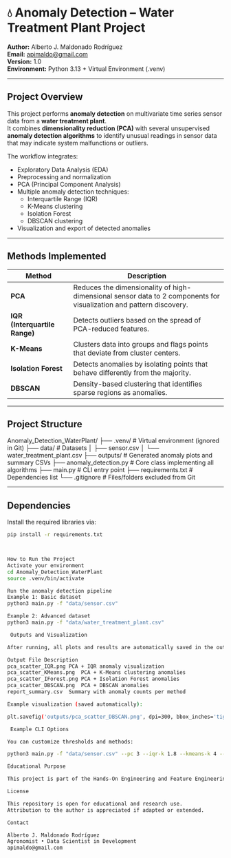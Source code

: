 # 💧 Anomaly Detection – Water Treatment Plant Project

**Author:** Alberto J. Maldonado Rodríguez  
**Email:** apimaldo@gmail.com  
**Version:** 1.0  
**Environment:** Python 3.13 + Virtual Environment (.venv)

---

##  Project Overview

This project performs **anomaly detection** on multivariate time series sensor data from a **water treatment plant**.  
It combines **dimensionality reduction (PCA)** with several unsupervised **anomaly detection algorithms** to identify unusual readings in sensor data that may indicate system malfunctions or outliers.

The workflow integrates:
- Exploratory Data Analysis (EDA)
- Preprocessing and normalization
- PCA (Principal Component Analysis)
- Multiple anomaly detection techniques:
  - Interquartile Range (IQR)
  - K-Means clustering
  - Isolation Forest
  - DBSCAN clustering
- Visualization and export of detected anomalies

---

## Methods Implemented

| Method | Description |
|--------|--------------|
| **PCA** | Reduces the dimensionality of high-dimensional sensor data to 2 components for visualization and pattern discovery. |
| **IQR (Interquartile Range)** | Detects outliers based on the spread of PCA-reduced features. |
| **K-Means** | Clusters data into groups and flags points that deviate from cluster centers. |
| **Isolation Forest** | Detects anomalies by isolating points that behave differently from the majority. |
| **DBSCAN** | Density-based clustering that identifies sparse regions as anomalies. |

---

## Project Structure

Anomaly_Detection_WaterPlant/
├── .venv/ # Virtual environment (ignored in Git)
├── data/ # Datasets
│ ├── sensor.csv
│ └── water_treatment_plant.csv
├── outputs/ # Generated anomaly plots and summary CSVs
├── anomaly_detection.py # Core class implementing all algorithms
├── main.py # CLI entry point
├── requirements.txt # Dependencies list
└── .gitignore # Files/folders excluded from Git



---

## Dependencies

Install the required libraries via:

```bash
pip install -r requirements.txt



How to Run the Project
Activate your environment
cd Anomaly_Detection_WaterPlant
source .venv/bin/activate

Run the anomaly detection pipeline
Example 1: Basic dataset
python3 main.py -f "data/sensor.csv"

Example 2: Advanced dataset
python3 main.py -f "data/water_treatment_plant.csv"

 Outputs and Visualization

After running, all plots and results are automatically saved in the outputs/ folder:

Output File	Description
pca_scatter_IQR.png	PCA + IQR anomaly visualization
pca_scatter_KMeans.png	PCA + K-Means clustering anomalies
pca_scatter_IForest.png	PCA + Isolation Forest anomalies
pca_scatter_DBSCAN.png	PCA + DBSCAN anomalies
report_summary.csv	Summary with anomaly counts per method

Example visualization (saved automatically):

plt.savefig('outputs/pca_scatter_DBSCAN.png', dpi=300, bbox_inches='tight')

 Example CLI Options

You can customize thresholds and methods:

python3 main.py -f "data/sensor.csv" --pc 3 --iqr-k 1.8 --kmeans-k 4 --if-cont 0.07 --db-eps 0.6 --db-min 10

Educational Purpose

This project is part of the Hands-On Engineering and Feature Engineering Series, developed to help students and professionals understand the integration of dimensionality reduction and unsupervised anomaly detection in real-world sensor systems.

License

This repository is open for educational and research use.
Attribution to the author is appreciated if adapted or extended.

Contact

Alberto J. Maldonado Rodríguez
Agronomist • Data Scientist in Development
apimaldo@gmail.com
